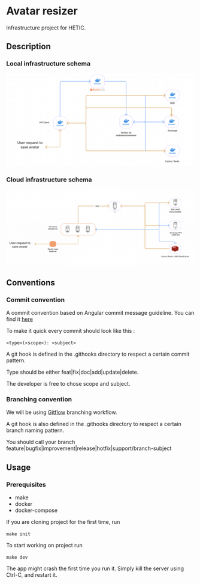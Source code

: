 # Avatar resizer

Infrastructure project for HETIC.

## Description

### Local infrastructure schema
![local-infra](./docs/local-infra.jpg)

### Cloud infrastructure schema
![cloud-infra](./docs/cloud-infra.jpg)

## Conventions

### Commit convention

A commit convention based on Angular commit message guideline. You can find it [here](https://gist.github.com/brianclements/841ea7bffdb01346392c)

To make it quick every commit should look like this :

`<type>(<scope>): <subject>`

A git hook is defined in the .githooks directory to respect a certain commit pattern.

Type should be either feat|fix|doc|add|update|delete.

The developer is free to chose scope and subject.

### Branching convention

We will be using [Gitflow](https://www.atlassian.com/git/tutorials/comparing-workflows/gitflow-workflow) branching workflow.

A git hook is also defined in the .githooks directory to respect a certain branch naming pattern.

You should call your branch feature|bugfix|improvement|release|hotfix|support/branch-subject

## Usage

### Prerequisites

* make 
* docker 
* docker-compose 

If you are cloning project for the first time, run

`make init`

To start working on project run

`make dev`

The app might crash the first time you run it. Simply kill the server using Ctrl-C, and restart it.